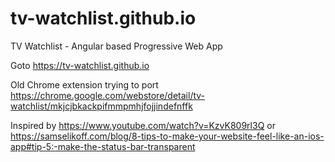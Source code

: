 # tv-watchlist.github.io
TV Watchlist - Angular based Progressive Web App

Goto https://tv-watchlist.github.io

Old Chrome extension trying to port https://chrome.google.com/webstore/detail/tv-watchlist/mkjcjbkackpifmmpmhjfojjindefnffk

Inspired by https://www.youtube.com/watch?v=KzvK809rl3Q or https://samselikoff.com/blog/8-tips-to-make-your-website-feel-like-an-ios-app#tip-5:-make-the-status-bar-transparent
